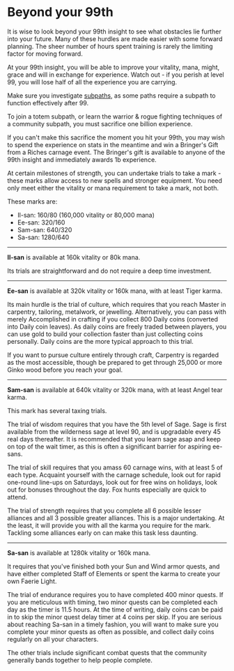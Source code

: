 # Beyond your 99th

It is wise to look beyond your 99th insight to see what obstacles lie further into your future. Many of these hurdles are made easier with some forward planning. The sheer number of hours spent training is rarely the limiting factor for moving forward.

At your 99th insight, you will be able to improve your vitality, mana, might, grace and will in exchange for experience. Watch out - if you perish at level 99, you will lose half of all the experience you are carrying.

Make sure you investigate [subpaths](../community/community-subpath.md), as some paths require a subpath to function effectively after 99.

To join a totem subpath, or learn the warrior & rogue fighting techniques of a community subpath, you must sacrifice one billion experience.

If you can't make this sacrifice the moment you hit your 99th, you may wish to spend the experience on stats in the meantime and win a Bringer's Gift from a Riches carnage event. The Bringer's gift is available to anyone of the 99th insight and immediately awards 1b experience.

At certain milestones of strength, you can undertake trials to take a mark - these marks allow access to new spells and stronger equipment. You need only meet either the vitality or mana requirement to take a mark, not both.

These marks are:

- Il-san: 160/80 (160,000 vitality or 80,000 mana)
- Ee-san: 320/160
- Sam-san: 640/320
- Sa-san: 1280/640

---

**Il-san** is available at 160k vitality or 80k mana.

Its trials are straightforward and do not require a deep time investment.

---

**Ee-san** is available at 320k vitality or 160k mana, with at least Tiger karma.

Its main hurdle is the trial of culture, which requires that you reach Master in carpentry, tailoring, metalwork, or jewelling. Alternatively, you can pass with merely Accomplished in crafting if you collect 800 Daily coins (converted into Daily coin leaves). As daily coins are freely traded between players, you can use gold to build your collection faster than just collecting coins personally. Daily coins are the more typical approach to this trial.

If you want to pursue culture entirely through craft, Carpentry is regarded as the most accessible, though be prepared to get through 25,000 or more Ginko wood before you reach your goal.

---

**Sam-san** is available at 640k vitality or 320k mana, with at least Angel tear karma.

This mark has several taxing trials.

The trial of wisdom requires that you have the 5th level of Sage. Sage is first available from the wilderness sage at level 90, and is upgradable every 45 real days thereafter. It is recommended that you learn sage asap and keep on top of the wait timer, as this is often a significant barrier for aspiring ee-sans.

The trial of skill requires that you amass 60 carnage wins, with at least 5 of each type. Acquaint yourself with the carnage schedule, look out for rapid one-round line-ups on Saturdays, look out for free wins on holidays, look out for bonuses throughout the day. Fox hunts especially are quick to attend.

The trial of strength requires that you complete all 6 possible lesser alliances and all 3 possible greater alliances. This is a major undertaking. At the least, it will provide you with all the karma you require for the mark. Tackling some alliances early on can make this task less daunting.

---

**Sa-san** is available at 1280k vitality or 160k mana.

It requires that you've finished both your Sun and Wind armor quests, and have either completed Staff of Elements or spent the karma to create your own Faerie Light.

The trial of endurance requires you to have completed 400 minor quests. If you are meticulous with timing, two minor quests can be completed each day as the timer is 11.5 hours. At the time of writing, daily coins can be paid in to skip the minor quest delay timer at 4 coins per skip. If you are serious about reaching Sa-san in a timely fashion, you will want to make sure you complete your minor quests as often as possible, and collect daily coins regularly on all your characters.

The other trials include significant combat quests that the community generally bands together to help people complete.
